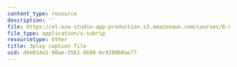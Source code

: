 ```yaml
---
content_type: resource
description: ''
file: https://ol-ocw-studio-app-production.s3.amazonaws.com/courses/6-042j-mathematics-for-computer-science-fall-2010/d6e814a190ae55b18b806c920060ae77_XX7ePR21Ook.vtt
file_type: application/x-subrip
resourcetype: Other
title: 3play caption file
uid: d6e814a1-90ae-55b1-8b80-6c920060ae77
---
```

